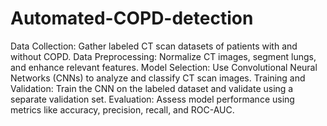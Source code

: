 # Automated-COPD-detection
Data Collection: Gather labeled CT scan datasets of patients with and without COPD.
Data Preprocessing: Normalize CT images, segment lungs, and enhance relevant features.
Model Selection: Use Convolutional Neural Networks (CNNs) to analyze and classify CT scan images.
Training and Validation: Train the CNN on the labeled dataset and validate using a separate validation set.
Evaluation: Assess model performance using metrics like accuracy, precision, recall, and ROC-AUC.

